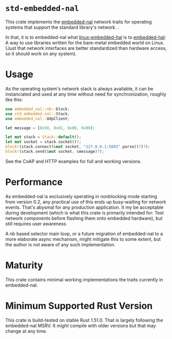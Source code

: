 # `std-embedded-nal`

This crate implements the [embedded-nal] network traits for operating systems that support the standard library's network.
.

In that, it is to embedded-nal what [linux-embedded-hal] is to [embedded-hal]:
A way to use libraries written for the bare-metal embedded world on Linux.
(Just that network interfaces are better standardized than hardware access, so it should work on any system).

# Usage

As the operating system's network stack is always available,
it can be instanciated and used at any time without need for synchronization, roughly like this:

```rust
use embedded_nal::nb::block;
use std_embedded_nal::Stack;
use embedded_nal::UdpClient;

let message = [0x50, 0x01, 0x00, 0x00];

let mut stack = Stack::default();
let mut socket = stack.socket()?;
block!(stack.connect(&mut socket, "127.0.0.1:5683".parse()?)?);
block!(stack.send(&mut socket, &message)?);
```

See the CoAP and HTTP examples for full and working versions.

# Performance

As embedded-nal is exclusively operating in nonblocking mode starting from version 0.2,
any practical use of this ends up busy-waiting for network events.
That's abysmal for any production application.
It my be acceptable during development
(which is what this crate is primarily intended for:
Test network components before flashing them onto embedded hardware),
but still requires user awareness.

A nb based selector main loop,
or a future migration of embedded-nal to a more elaborate async mechanism,
might mitigate this to some extent,
but the author is not aware of any such implementation.

# Maturity

This crate contains minimal working implementations the traits currently in embedded-nal.

# Minimum Supported Rust Version

This crate is build-tested on stable Rust 1.51.0.
That is largely following the embedded-nal MSRV.
It *might* compile with older versions but that may change at any time.

[embedded-nal]: https://crates.io/crates/embedded-nal
[linux-embedded-hal]: https://crates.io/crates/linux-embedded-hal
[embedded-hal]: https://crates.io/crates/embedded-hal
